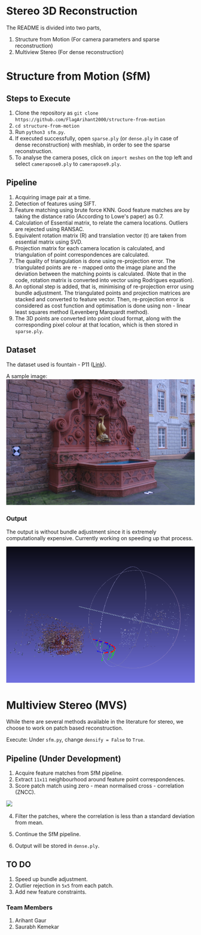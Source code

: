 # Stereo 3D Reconstruction

The README is divided into two parts,
1. Structure from Motion (For camera parameters and sparse reconstruction)
2. Multiview Stereo (For dense reconstruction)

# Structure from Motion (SfM)

## Steps to Execute

1. Clone the repository as ```git clone https://github.com/FlagArihant2000/structure-from-motion```
2. ```cd structure-from-motion```
3. Run ```python3 sfm.py```.
4. If executed successfully, open ```sparse.ply``` (or ```dense.ply``` in case of dense reconstruction) with meshlab, in order to see the sparse reconstruction. 
5. To analyse the camera poses, click on ```import meshes``` on the top left and select ```camerapose0.ply``` to ```camerapose9.ply```.

## Pipeline
1. Acquiring image pair at a time.
2. Detection of features using SIFT.
3. Feature matching using brute force KNN. Good feature matches are by taking the distance ratio (According to Lowe's paper) as 0.7.
4. Calculation of Essential matrix, to relate the camera locations. Outliers are rejected using RANSAC.
5. Equivalent rotation matrix (R) and translation vector (t) are taken from essential matrix using SVD.
6. Projection matrix for each camera location is calculated, and triangulation of point correspondences are calculated.
7. The quality of triangulation is done using re-projection error. The triangulated points are re - mapped onto the image plane and the deviation between the matching points is calculated. (Note that in the code, rotation matrix is converted into vector using Rodrigues equation).
8. An optional step is added, that is, minimising of re-projection error using bundle adjustment. The triangulated points and projection matrices are stacked and converted to feature vector. Then, re-projection error is considered as cost function and optimisation is done using non - linear least squares method (Levenberg Marquardt method).
9. The 3D points are converted into point cloud format, along with the corresponding pixel colour at that location, which is then stored in ```sparse.ply```.

## Dataset

The dataset used is fountain - P11 ([Link](https://github.com/openMVG/SfM_quality_evaluation/tree/master/Benchmarking_Camera_Calibration_2008/fountain-P11)).

A sample image:
<img src="Dataset/0008.jpg" style="zoom:50%;" />

### Output

The output is without bundle adjustment since it is extremely computationally expensive. Currently working on speeding up that process.

<img src="Result/resultpnp.png" alt="Image" style="zoom:50%;" />

# Multiview Stereo (MVS)

While there are several methods available in the literature for stereo, we choose to work on patch based reconstruction.

Execute: Under ```sfm.py```, change ```densify = False``` to ```True```.

## Pipeline (Under Development)
1. Acquire feature matches from SfM pipeline.
4. Extract ```11x11``` neighbourhood around feature point correspondences.
5. Score patch match using zero - mean normalised cross - correlation (ZNCC).

![](https://wikimedia.org/api/rest_v1/media/math/render/svg/6bd813cba989aead180c50ddb1c1a64c369bf45c)

4. Filter the patches, where the correlation is less than a standard deviation from mean.

5. Continue the SfM pipeline.
6. Output will be stored in ```dense.ply```.

## TO DO

1. Speed up bundle adjustment.
2. Outlier rejection in ```5x5``` from each patch.
3. Add new feature constraints.

### Team Members

1. Arihant Gaur
2. Saurabh Kemekar

